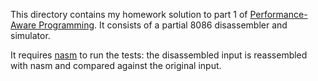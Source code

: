 This directory contains my homework solution to part 1 of [Performance-Aware
Programming](https://www.computerenhance.com/p/table-of-contents). It consists
of a partial 8086 disassembler and simulator.

It requires [nasm](https://nasm.us/) to run the tests: the disassembled input
is reassembled with nasm and compared against the original input.
